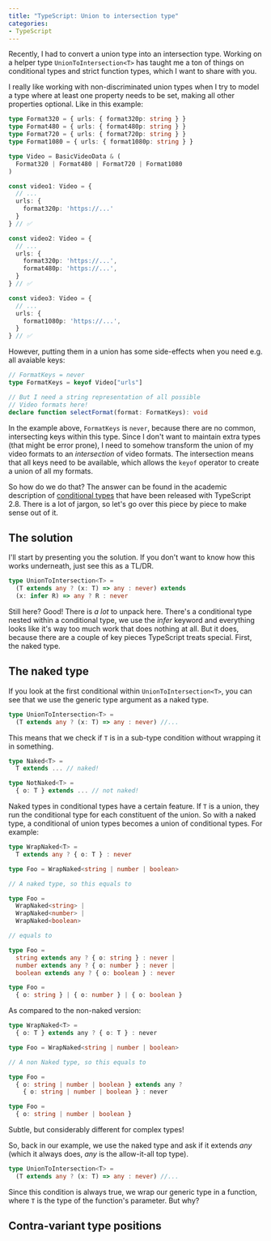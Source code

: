 ```yaml
---
title: "TypeScript: Union to intersection type"
categories:
- TypeScript
---
```


Recently, I had to convert a union type into an intersection type. Working on a helper type `UnionToIntersection<T>` has taught me a ton of things on conditional types and strict function types, which I want to share with you.

I really like working with non-discriminated union types when I try to model a type where at least one property needs to be set, making all other properties optional. Like in this example:

```typescript
type Format320 = { urls: { format320p: string } }
type Format480 = { urls: { format480p: string } }
type Format720 = { urls: { format720p: string } }
type Format1080 = { urls: { format1080p: string } }

type Video = BasicVideoData & (
  Format320 | Format480 | Format720 | Format1080
)

const video1: Video = {
  // ...
  urls: {
    format320p: 'https://...'
  }
} // ✅

const video2: Video = {
  // ...
  urls: {
    format320p: 'https://...',
    format480p: 'https://...',
  }
} // ✅

const video3: Video = {
  // ...
  urls: {
    format1080p: 'https://...',
  }
} // ✅
```

However, putting them in a union has some side-effects when you need e.g. all avaiable keys:

```typescript
// FormatKeys = never
type FormatKeys = keyof Video["urls"]

// But I need a string representation of all possible
// Video formats here!
declare function selectFormat(format: FormatKeys): void
```

In the example above, `FormatKeys` is `never`, because there are no common, intersecting keys within this type. Since I don't want to maintain extra types (that might be error prone), I need to somehow transform the union of my video formats to an *intersection* of video formats. The intersection means that all keys need to be available, which allows the `keyof` operator to create a union of all my formats.

So how do we do that? The answer can be found in the academic description of [conditional types](https://www.typescriptlang.org/docs/handbook/release-notes/typescript-2-8.html) that have been released with TypeScript 2.8. There is a lot of jargon, so let's go over this piece by piece to make sense out of it.

## The solution

I'll start by presenting you the solution. If you don't want to know how this works underneath, just see this as a TL/DR.

```typescript
type UnionToIntersection<T> = 
  (T extends any ? (x: T) => any : never) extends 
  (x: infer R) => any ? R : never
```

Still here? Good! There is *a lot* to unpack here. There's a conditional type nested within a conditional type, we use the *infer* keyword and everything looks like it's way too much work that does nothing at all. But it does, because there are a couple of key pieces TypeScript treats special. First, the naked type.

## The naked type

If you look at the first conditional within `UnionToIntersection<T>`, you can see that we use the generic type argument as a naked type.

```typescript
type UnionToIntersection<T> = 
  (T extends any ? (x: T) => any : never) //...
```

This means that we check if `T` is in a sub-type condition without wrapping it in something.

```typescript
type Naked<T> = 
  T extends ... // naked!

type NotNaked<T> = 
  { o: T } extends ... // not naked!
```

Naked types in conditional types have a certain feature. If `T` is a union, they run the conditional type for each constituent of the union. So with a naked type, a conditional of union types becomes a union of conditional types. For example:

```typescript
type WrapNaked<T> = 
  T extends any ? { o: T } : never

type Foo = WrapNaked<string | number | boolean>

// A naked type, so this equals to

type Foo = 
  WrapNaked<string> | 
  WrapNaked<number> | 
  WrapNaked<boolean>

// equals to

type Foo = 
  string extends any ? { o: string } : never |
  number extends any ? { o: number } : never |
  boolean extends any ? { o: boolean } : never

type Foo = 
  { o: string } | { o: number } | { o: boolean }
```

As compared to the non-naked version:


```typescript
type WrapNaked<T> = 
  { o: T } extends any ? { o: T } : never

type Foo = WrapNaked<string | number | boolean>

// A non Naked type, so this equals to

type Foo = 
  { o: string | number | boolean } extends any ? 
    { o: string | number | boolean } : never

type Foo = 
  { o: string | number | boolean }
```

Subtle, but considerably different for complex types!

So, back in our example, we use the naked type and ask if it extends *any* (which it always does, *any* is the allow-it-all top type).

```typescript
type UnionToIntersection<T> = 
  (T extends any ? (x: T) => any : never) //...
```

Since this condition is always true, we wrap our generic type in a function, where `T` is the type of the function's parameter. But why?

## Contra-variant type positions
